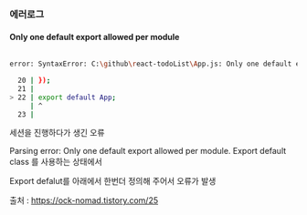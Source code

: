 ### 에러로그

#### Only one default export allowed per module

```bash

error: SyntaxError: C:\github\react-todoList\App.js: Only one default export allowed per module. (22:0)

  20 | });
  21 |
> 22 | export default App;
     | ^
  23 |

```

세션을 진행하다가 생긴 오류

Parsing error: Only one default export allowed per module.
Export default class 를 사용하는 상태에서 

Export defalut를 아래에서 한번더 정의해 주어서 오류가 발생

출처 : https://ock-nomad.tistory.com/25

